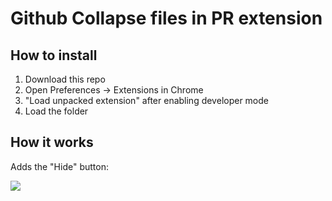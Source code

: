 # Github Collapse files in PR extension


## How to install

1. Download this repo
2. Open Preferences -> Extensions in Chrome
3. "Load unpacked extension" after enabling developer mode
4. Load the folder


## How it works

Adds the "Hide" button:

![](http://cl.ly/image/1x3h3M04160p/content)



